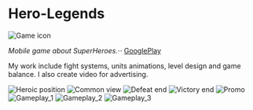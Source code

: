 # Hero-Legends
![Game icon](https://github.com/Aywi-style/Hero-Legends/raw/main/Media/icon.png)

*Mobile game about SuperHeroes.*⋅⋅
[GooglePlay](https://play.google.com/store/apps/details?id=com.ZakiGames.HeroLegends3D "Application page")

My work include fight systems, units animations, level design and game balance.
I also create video for advertising.

![Heroic position](https://github.com/Aywi-style/Hero-Legends/raw/main/Media/img_1.png)
![Common view](https://github.com/Aywi-style/Hero-Legends/raw/main/Media/img_2.png)
![Defeat end](https://github.com/Aywi-style/Hero-Legends/raw/main/Media/img_3.png)
![Victory end](https://github.com/Aywi-style/Hero-Legends/raw/main/Media/img_4.png)
![Promo](https://github.com/Aywi-style/Hero-Legends/raw/main/Media/img_7.png)
![Gameplay_1](https://github.com/Aywi-style/Hero-Legends/raw/main/Media/img_5.png)
![Gameplay_2](https://github.com/Aywi-style/Hero-Legends/raw/main/Media/img_6.png)
![Gameplay_3](https://github.com/Aywi-style/Hero-Legends/raw/main/Media/img_8.png)
